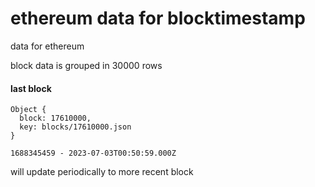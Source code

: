 
# ethereum data for blocktimestamp

data for ethereum

block data is grouped in 30000 rows


#### last block
```
Object {
  block: 17610000,
  key: blocks/17610000.json
}

1688345459 - 2023-07-03T00:50:59.000Z

```

will update periodically to more recent block